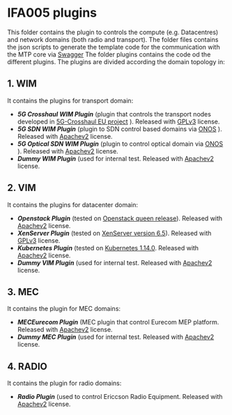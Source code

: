 
# IFA005 plugins
This folder contains the plugin to controls the compute (e.g. Datacentres) and network domains (both radio and transport).
The folder files contains the json scripts to generate the template code for the communication with the MTP core via [Swagger](https://editor.swagger.io/)
The folder plugins contains the code od the different plugins. 
The plugins are divided according the domain topology in:

## 1. WIM 
It contains the plugins for transport domain:
- **_5G Crosshaul WIM Plugin_** (plugin that controls the transport nodes developed in [5G-Crosshaul EU project](http://5g-crosshaul.eu/) ). Released with [GPLv3](https://www.gnu.org/licenses/gpl-3.0.en.html) license.
- **_5G SDN WIM Plugin_** (plugin to SDN control based domains via [ONOS](https://onosproject.org/) ). Released with [Apachev2](https://www.apache.org/licenses/LICENSE-2.0) license. 
- **_5G Optical SDN WIM Plugin_** (plugin to control optical domain via [ONOS](https://onosproject.org/) ). Released with [Apachev2](https://www.apache.org/licenses/LICENSE-2.0) license.
- **_Dummy WIM Plugin_** (used for internal test. Released with [Apachev2](https://www.apache.org/licenses/LICENSE-2.0) license.

## 2. VIM
It contains the plugins for datacenter domain:
- **_Openstack Plugin_** (tested on [Openstack queen release](https://releases.openstack.org/queens/)). Released with [Apachev2](https://www.apache.org/licenses/LICENSE-2.0) license.
- **_XenServer Plugin_** (tested on [XenServer version 6.5](https://xenserver.org/open-source-virtualization-download.html)). Released with [GPLv3](https://www.gnu.org/licenses/gpl-3.0.en.html) license.
- **_Kubernetes Plugin_** (tested on [Kubernetes 1.14.0](https://dl.k8s.io/v1.14.0/kubernetes.tar.gz). Released with [Apachev2](https://www.apache.org/licenses/LICENSE-2.0) license.
- **_Dummy VIM Plugin_** (used for internal test. Released with [Apachev2](https://www.apache.org/licenses/LICENSE-2.0) license.

## 3. MEC
It contains the plugin for MEC  domains:
- **_MECEurecom Plugin_** (MEC plugin that control Eurecom MEP platform. Released with [Apachev2](https://www.apache.org/licenses/LICENSE-2.0) license.
- **_Dummy MEC Plugin_** (used for internal test. Released with [Apachev2](https://www.apache.org/licenses/LICENSE-2.0) license.

## 4. RADIO
It contains the plugin for radio domains:
- **_Radio Plugin_** (used to control Ericcson Radio Equipment. Released with [Apachev2](https://www.apache.org/licenses/LICENSE-2.0) license.
